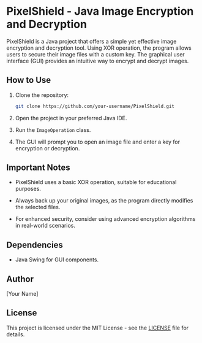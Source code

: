 # PixelShield - Java Image Encryption and Decryption

PixelShield is a Java project that offers a simple yet effective image encryption and decryption tool. Using XOR operation, the program allows users to secure their image files with a custom key. The graphical user interface (GUI) provides an intuitive way to encrypt and decrypt images.

## How to Use

1. Clone the repository:

    ```bash
    git clone https://github.com/your-username/PixelShield.git
    ```

2. Open the project in your preferred Java IDE.

3. Run the `ImageOperation` class.

4. The GUI will prompt you to open an image file and enter a key for encryption or decryption.

## Important Notes

- PixelShield uses a basic XOR operation, suitable for educational purposes.

- Always back up your original images, as the program directly modifies the selected files.

- For enhanced security, consider using advanced encryption algorithms in real-world scenarios.

## Dependencies

- Java Swing for GUI components.

## Author

[Your Name]

## License

This project is licensed under the MIT License - see the [LICENSE](LICENSE) file for details.
